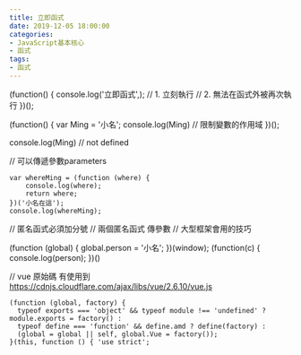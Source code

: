 ```yaml
---
title: 立即函式
date: 2019-12-05 18:00:00
categories: 
- JavaScript基本核心
- 函式
tags:
- 函式
---
```



(function() {
    console.log('立即函式',);
    // 1. 立刻執行
    // 2. 無法在函式外被再次執行
})();


(function() {
    var Ming = '小名';
    console.log(Ming)
    // 限制變數的作用域
})();

console.log(Ming) // not defined  


// 可以傳遞參數parameters


```
var whereMing = (function (where) {
    console.log(where);
    return where;
})('小名在這');
console.log(whereMing);

```
// 匿名函式必須加分號
// 兩個匿名函式 傳參數
// 大型框架會用的技巧

(function (global) {
    global.person = '小名';
})(window);
(function(c) {
    console.log(person);
})()

// vue 原始碼 有使用到
https://cdnjs.cloudflare.com/ajax/libs/vue/2.6.10/vue.js
```
(function (global, factory) {
  typeof exports === 'object' && typeof module !== 'undefined' ? module.exports = factory() :
  typeof define === 'function' && define.amd ? define(factory) :
  (global = global || self, global.Vue = factory());
}(this, function () { 'use strict';
```